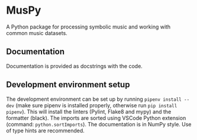 # MusPy

A Python package for processing symbolic music and working with common music datasets.

## Documentation

Documentation is provided as docstrings with the code.

## Development environment setup

The development environment can be set up by running `pipenv install --dev` (make sure pipenv is installed properly, otherwise run `pip install pipenv`). This will install the linters (Pylint, Flake8 and mypy) and the formatter (black). The imports are sorted using VSCode Python extension (command: `python.sortImports`). The documentation is in NumPy style. Use of type hints are recommended.
